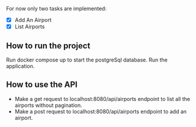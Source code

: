 For now only two tasks are implemented:

- [x] Add An Airport
- [x] List Airports

## How to run the project

Run docker compose up to start the postgreSql database.
Run the application.

## How to use the API

- Make a get request to localhost:8080/api/airports endpoint to list all the airports without pagination.
- Make a post request to localhost:8080/api/airports endpoint to add an airport.


